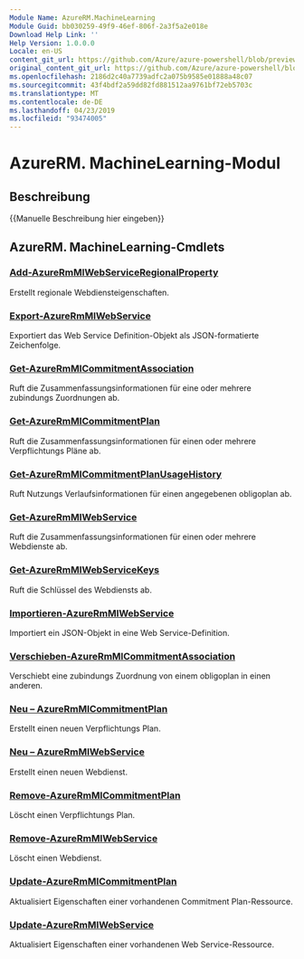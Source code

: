 ```yaml
---
Module Name: AzureRM.MachineLearning
Module Guid: bb030259-49f9-46ef-806f-2a3f5a2e018e
Download Help Link: ''
Help Version: 1.0.0.0
Locale: en-US
content_git_url: https://github.com/Azure/azure-powershell/blob/preview/src/ResourceManager/MachineLearning/Commands.MachineLearning/help/AzureRM.MachineLearning.md
original_content_git_url: https://github.com/Azure/azure-powershell/blob/preview/src/ResourceManager/MachineLearning/Commands.MachineLearning/help/AzureRM.MachineLearning.md
ms.openlocfilehash: 2186d2c40a7739adfc2a075b9585e01888a48c07
ms.sourcegitcommit: 43f4bdf2a59dd82fd881512aa9761bf72eb5703c
ms.translationtype: MT
ms.contentlocale: de-DE
ms.lasthandoff: 04/23/2019
ms.locfileid: "93474005"
---
```

# AzureRM. MachineLearning-Modul
## Beschreibung
{{Manuelle Beschreibung hier eingeben}}

## AzureRM. MachineLearning-Cmdlets
### [Add-AzureRmMlWebServiceRegionalProperty](Add-AzureRmMlWebServiceRegionalProperty.md)
Erstellt regionale Webdiensteigenschaften.

### [Export-AzureRmMlWebService](Export-AzureRmMlWebService.md)
Exportiert das Web Service Definition-Objekt als JSON-formatierte Zeichenfolge.

### [Get-AzureRmMlCommitmentAssociation](Get-AzureRmMlCommitmentAssociation.md)
Ruft die Zusammenfassungsinformationen für eine oder mehrere zubindungs Zuordnungen ab.

### [Get-AzureRmMlCommitmentPlan](Get-AzureRmMlCommitmentPlan.md)
Ruft die Zusammenfassungsinformationen für einen oder mehrere Verpflichtungs Pläne ab.

### [Get-AzureRmMlCommitmentPlanUsageHistory](Get-AzureRmMlCommitmentPlanUsageHistory.md)
Ruft Nutzungs Verlaufsinformationen für einen angegebenen obligoplan ab.

### [Get-AzureRmMlWebService](Get-AzureRmMlWebService.md)
Ruft die Zusammenfassungsinformationen für einen oder mehrere Webdienste ab.

### [Get-AzureRmMlWebServiceKeys](Get-AzureRmMlWebServiceKeys.md)
Ruft die Schlüssel des Webdiensts ab.

### [Importieren-AzureRmMlWebService](Import-AzureRmMlWebService.md)
Importiert ein JSON-Objekt in eine Web Service-Definition.

### [Verschieben-AzureRmMlCommitmentAssociation](Move-AzureRmMlCommitmentAssociation.md)
Verschiebt eine zubindungs Zuordnung von einem obligoplan in einen anderen.

### [Neu – AzureRmMlCommitmentPlan](New-AzureRmMlCommitmentPlan.md)
Erstellt einen neuen Verpflichtungs Plan.

### [Neu – AzureRmMlWebService](New-AzureRmMlWebService.md)
Erstellt einen neuen Webdienst.

### [Remove-AzureRmMlCommitmentPlan](Remove-AzureRmMlCommitmentPlan.md)
Löscht einen Verpflichtungs Plan.

### [Remove-AzureRmMlWebService](Remove-AzureRmMlWebService.md)
Löscht einen Webdienst.

### [Update-AzureRmMlCommitmentPlan](Update-AzureRmMlCommitmentPlan.md)
Aktualisiert Eigenschaften einer vorhandenen Commitment Plan-Ressource.

### [Update-AzureRmMlWebService](Update-AzureRmMlWebService.md)
Aktualisiert Eigenschaften einer vorhandenen Web Service-Ressource.

